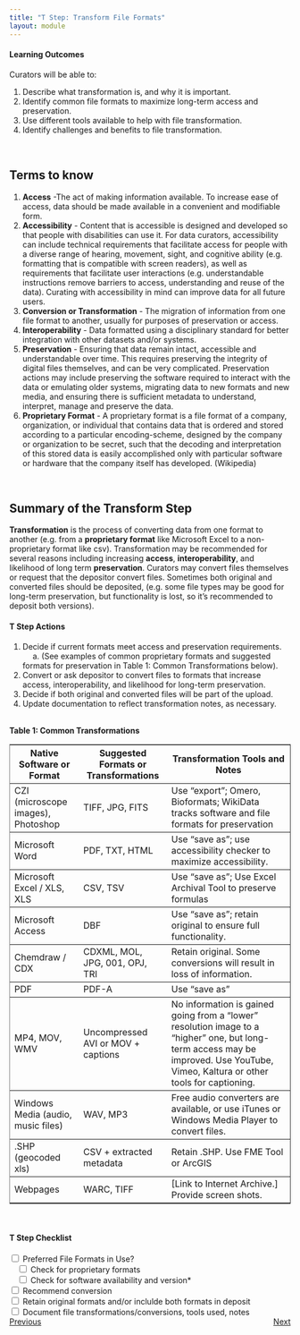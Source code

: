 ```yaml
---
title: "T Step: Transform File Formats"
layout: module
---
```


<h4>Learning Outcomes</h4>
Curators will be able to:
<ol>
<li>Describe what transformation is, and why it is important.</li>
<li>Identify common file formats to maximize long-term access and preservation.</li>
<li>Use different tools available to help with file transformation.</li>
<li>Identify challenges and benefits to file transformation.</li>
</ol>
<br>
<h2>Terms to know</h2>
<ol>
<li><b>Access</b> -The act of making information available. To increase ease of access, data should be made available in a convenient and modifiable form.</li>
<li><b>Accessibility</b> - Content that is accessible is designed and developed so that people with disabilities can use it. For data curators, accessibility can include technical requirements that facilitate access for people with a diverse range of hearing, movement, sight, and cognitive ability (e.g. formatting that is compatible with screen readers), as well as requirements that facilitate user interactions (e.g. understandable instructions remove barriers to access, understanding and reuse of the data). Curating with accessibility in mind can improve data for all future users.</li>
<li><b>Conversion or Transformation</b> - The migration of information from one file format to another, usually for purposes of preservation or access.</li>
<li><b>Interoperability</b> - Data formatted using a disciplinary standard for better integration with other datasets and/or systems.</li>
<li><b>Preservation</b> - Ensuring that data remain intact, accessible and understandable over time. This requires preserving the integrity of digital files themselves, and can be very complicated. Preservation actions may include preserving the software required to interact with the data or emulating older systems, migrating data to new formats and new media, and ensuring there is sufficient metadata to understand, interpret, manage and preserve the data.</li>
<li><b>Proprietary Format</b> - A proprietary format is a file format of a company, organization, or individual that contains data that is ordered and stored according to a particular encoding-scheme, designed by the company or organization to be secret, such that the decoding and interpretation of this stored data is easily accomplished only with particular software or hardware that the company itself has developed. (Wikipedia)</li>
</ol>
<br>
<h2>Summary of the Transform Step</h2>
<b>Transformation</b> is the process of converting data from one format to another (e.g. from a <b>proprietary format</b> like Microsoft Excel to a non-proprietary format like csv). Transformation may be recommended for several reasons including increasing <b>access</b>, <b>interoperability</b>, and likelihood of long term <b>preservation</b>. Curators may convert files themselves or request that the depositor convert files. Sometimes both original and converted files should be deposited, (e.g. some file types may be good for long-term preservation, but functionality is lost, so it’s recommended to deposit both versions).
<h4>T Step Actions</h4>
<ol>
<li>Decide if current formats meet access and preservation requirements.<br>
&emsp; a. (See examples of common proprietary formats and suggested formats for preservation in Table 1: Common Transformations below).</li>
<li>Convert or ask depositor to convert files to formats that increase access, interoperability, and likelihood for long-term preservation.</li>
<li>Decide if both original and converted files will be part of the upload.</li>
<li>Update documentation to reflect transformation notes, as necessary.</li>
</ol>
<br>
<b>Table 1: Common Transformations</b>
<table border=1 frames=hsides rules=rows>
<th>Native Software or Format</th>
<th>Suggested Formats
or Transformations</th>
<th>Transformation Tools and Notes</th>
<tr>
<td>CZI (microscope images), Photoshop</td>
<td>TIFF, JPG, FITS</td>
<td>Use “export”; Omero, Bioformats; WikiData tracks software and file formats for preservation</td>
</tr>
<tr>
<td>Microsoft Word</td>
<td>PDF, TXT, HTML</td>
<td>Use “save as”; use accessibility checker to maximize accessibility.</td>
</tr>
<tr>
<td>Microsoft Excel / XLS, XLS</td>
<td>CSV, TSV</td>
<td>Use “save as”; Use Excel Archival Tool to preserve formulas</td>
</tr>
<tr>
<td>Microsoft Access</td>
<td>DBF</td>
<td>Use “save as”; retain original to ensure full functionality.</td>
</tr>
<tr>
<td>Chemdraw / CDX</td>
<td>CDXML, MOL, JPG, 001, OPJ, TRI</td>
<td>Retain original. Some conversions will result in loss of information.</td>
</tr>
<tr>
<td>PDF</td>
<td>PDF-A</td>
<td>Use “save as”</td>
</tr>
<tr>
<td>MP4, MOV, WMV</td>
<td>Uncompressed AVI or MOV + captions</td>
<td>No information is gained going from a “lower” resolution image to a “higher” one, but long-term access may be improved. Use YouTube, Vimeo, Kaltura or other tools for captioning.</td>
</tr>
<tr>
<td>Windows Media (audio, music files)</td>
<td>WAV, MP3</td>
<td>Free audio converters are available, or use iTunes or Windows Media Player to convert files.</td>
</tr>
<tr>
<td>.SHP (geocoded xls)</td>
<td>CSV + extracted metadata</td>
<td>Retain .SHP. Use FME Tool or ArcGIS</td>
</tr>
<tr>
<td>Webpages</td>
<td>WARC, TIFF</td>
<td>[Link to Internet Archive.] Provide screen shots.</td>
</tr>
</table>
<br>
<h4>T Step Checklist</h4>
<input type="checkbox" id="1" name="1" >
<label for="1">Preferred File Formats in Use?</label><br>
&emsp;<input type="checkbox" id="2" name="2">
<label for="2">Check for proprietary formats</label><br>
&emsp;<input type="checkbox" id="3" name="3">
<label for="3">Check for software availability and version*</label><br>
<input type="checkbox" id="4" name="4" >
<label for="4">Recommend conversion</label><br>
<input type="checkbox" id="5" name="5" >
<label for="5">Retain original formats and/or inclulde both formats in deposit</label><br>
<input type="checkbox" id="6" name="6" >
<label for="6">Document file transformations/conversions, tools used, notes</label><br>

<style>
.flex-contianer {
  display: flex;
  justify-content: space-between;
}
</style>

<div class="flex-contianer">
     <a class="button button-primary" href="/CURATED/modules/module-a">Previous</a>
     <a class="button button-primary" href="/CURATED/modules/module-e"> Next</a>
</div>
